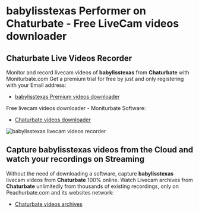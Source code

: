 # babylisstexas Performer on Chaturbate - Free LiveCam videos downloader

## Chaturbate Live Videos Recorder

Monitor and record livecam videos of **babylisstexas** from **Chaturbate** with Moniturbate.com
Get a premium trial for free by just and only registering with your Email address:
* [babylisstexas Premium videos downloader](https://moniturbate.com/request-demo-licence-key.html)

Free livecam videos downloader - Moniturbate Software:
* [Chaturbate videos downloader](https://moniturbate.com/moniturbate-download-software.html)

![babylisstexas livecam videos recorder](https://peachurnet.com/templates/moniturbate-software.png)


## Capture babylisstexas videos from the Cloud and watch your recordings on Streaming

Without the need of downloading a software, capture **babylisstexas** livecam videos from **Chaturbate** 100% online.
Watch Livecam archives from **Chaturbate** unlimitedly from thousands of existing recordings, only on Peachurbate.com and its websites network:
* [Chaturbate videos archives](https://peachurnet.com/)